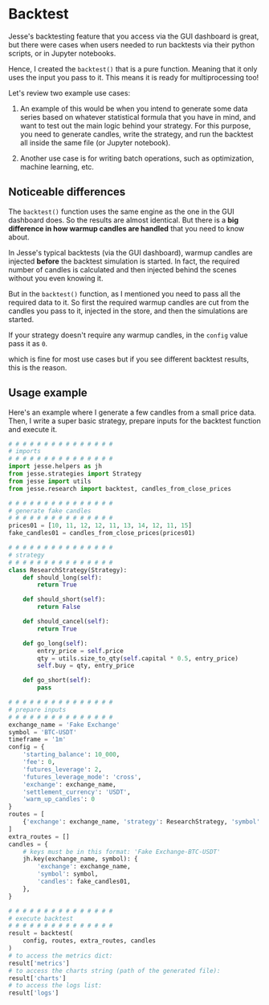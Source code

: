 # Backtest

Jesse's backtesting feature that you access via the GUI dashboard is great, but there were cases when users needed to run backtests via their python scripts, or in Jupyter notebooks. 

Hence, I created the `backtest()` that is a pure function. Meaning that it only uses the input you pass to it. This means it is ready for multiprocessing too!

Let's review two example use cases:

1. An example of this would be when you intend to generate some data series based on whatever statistical formula that you have in mind, and want to test out the main logic behind your strategy. For this purpose, you need to generate candles, write the strategy, and run the backtest all inside the same file (or Jupyter notebook).

2. Another use case is for writing batch operations, such as optimization, machine learning, etc. 

## Noticeable differences 

The `backtest()` function uses the same engine as the one in the GUI dashboard does. So the results are almost identical. But there is a **big difference in how warmup candles are handled** that you need to know about. 

In Jesse's typical backtests (via the GUI dashboard), warmup candles are injected **before** the backtest simulation is started. In fact, the required number of candles is calculated and then injected behind the scenes without you even knowing it. 

But in the `backtest()` function, as I mentioned you need to pass all the required data to it. So first the required warmup candles are cut from the candles you pass to it, injected in the store, and then the simulations are started. 

If your strategy doesn't require any warmup candles, in the `config` value pass it as `0`.

which is fine for most use cases but if you see different backtest results, this is the reason.


## Usage example

Here's an example where I generate a few candles from a small price data. Then, I write a super basic strategy, prepare inputs for the backtest function and execute it. 

```py
# # # # # # # # # # # # # # # 
# imports 
# # # # # # # # # # # # # # # 
import jesse.helpers as jh
from jesse.strategies import Strategy
from jesse import utils
from jesse.research import backtest, candles_from_close_prices

# # # # # # # # # # # # # # # 
# generate fake candles
# # # # # # # # # # # # # # # 
prices01 = [10, 11, 12, 12, 11, 13, 14, 12, 11, 15]
fake_candles01 = candles_from_close_prices(prices01)

# # # # # # # # # # # # # # # 
# strategy
# # # # # # # # # # # # # # # 
class ResearchStrategy(Strategy):
    def should_long(self):
        return True

    def should_short(self):
        return False

    def should_cancel(self):
        return True

    def go_long(self):
        entry_price = self.price
        qty = utils.size_to_qty(self.capital * 0.5, entry_price)
        self.buy = qty, entry_price

    def go_short(self):
        pass

# # # # # # # # # # # # # # # 
# prepare inputs
# # # # # # # # # # # # # # # 
exchange_name = 'Fake Exchange'
symbol = 'BTC-USDT'
timeframe = '1m'
config = {
    'starting_balance': 10_000,
    'fee': 0,
    'futures_leverage': 2,
    'futures_leverage_mode': 'cross',
    'exchange': exchange_name,
    'settlement_currency': 'USDT',
    'warm_up_candles': 0
}
routes = [
    {'exchange': exchange_name, 'strategy': ResearchStrategy, 'symbol': symbol, 'timeframe': timeframe}
]
extra_routes = []
candles = {
    # keys must be in this format: 'Fake Exchange-BTC-USDT'
    jh.key(exchange_name, symbol): {
        'exchange': exchange_name,
        'symbol': symbol,
        'candles': fake_candles01,
    },
}

# # # # # # # # # # # # # # # 
# execute backtest
# # # # # # # # # # # # # # # 
result = backtest(
    config, routes, extra_routes, candles
)
# to access the metrics dict:
result['metrics']
# to access the charts string (path of the generated file): 
result['charts']
# to access the logs list:
result['logs']
```
